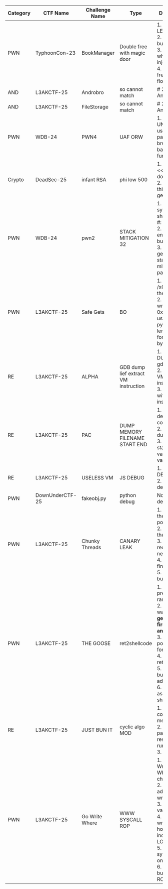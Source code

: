 | Category | CTF Name        | Challenge Name | Type                                 | Description                                                                                                                                                                                                                            | Date       | Solved |
| -------- | --------------- | -------------- | ------------------------------------ | -------------------------------------------------------------------------------------------------------------------------------------------------------------------------------------------------------------------------------------- | ---------- | ------ |
| PWN      | TyphoonCon-23   | BookManager    | Double free with magic door          | 1. HOW TO LEAK libc?<br>2. how to build payload<br>3. heap where to inject?<br>4. double free Attack flow ?                                                                                                                            | 2025-07-31 | ✅ Yes  |
| AND      | L3AKCTF-25      | Androbro       | so cannot match                      | # 2.0 Analysis                                                                                                                                                                                                                         | 2025-07-30 | ❌ No   |
| AND      | L3AKCTF-25      | FileStorage    | so cannot match                      | # 2.0 Analysis                                                                                                                                                                                                                         | 2025-07-30 | ❌ No   |
| PWN      | WDB-24          | PWN4           | UAF ORW                              | 1. UNKNOWN username password, brute with bad compare function?                                                                                                                                                                         | 2025-07-30 | ✅ Yes  |
| Crypto   | DeadSec-25      | infant RSA     | phi low 500                          | 1. phi & ((1 << 500)-1) do what?<br>2. how to use this hint to get p / q?                                                                                                                                                              | 2025-07-27 | ✅ Yes  |
| PWN      | WDB-24          | pwn2           | STACK MITIGATION 32                  | 1. why after system show sh: 1: \x0c-#: not found?<br>2. not enough buffer, how ?<br>3. how to generate stack mitigation payload                                                                                                       | 2025-07-27 | ✅ Yes  |
| PWN      | L3AKCTF-25      | Safe Gets      | BO                                   | 1. strlen -> /x00 to stop the checking<br>2. python wrapper only 0xff -> can use emoji in python on 1 length, but for c is 4 bytes                                                                                                     | 2025-07-23 | ✅ Yes  |
| RE       | L3AKCTF-25      | ALPHA          | GDB dump lief extract VM instruction | 1. HOW TO DUMP? with gdb script<br>2. what is the VM instruction?<br>3. z3 solve with instruction?                                                                                                                                     | 2025-07-23 | ✅ Yes  |
| RE       | L3AKCTF-25      | PAC            | DUMP MEMORY FILENAME START END       | 1. Why decompile code so less?<br>2. How to dump it?<br>3. How to list stack variable value                                                                                                                                            | 2025-07-23 | ✅ Yes  |
| RE       | L3AKCTF-25      | USELESS VM     | JS DEBUG                             | 1. HOW TO DEBUG JS<br>2. WHERE TO debug?                                                                                                                                                                                               | 2025-07-23 | ✅ Yes  |
| PWN      | DownUnderCTF-25 | fakeobj.py     | python debug                         | No description.                                                                                                                                                                                                                        | 2025-07-21 | ❌ No   |
| PWN      | L3AKCTF-25      | Chunky Threads | CANARY LEAK                          | 1. where is the leaking point?<br>2. how to find the canary?<br>3. canary rec, why need + b'\0'<br>4. leak stack find libc base<br>5. how to build ROP                                                                                 | 2025-07-21 | ✅ Yes  |
| PWN      | L3AKCTF-25      | THE GOOSE      | ret2shellcode                        | 1. how to predict the rand ?<br>2. Python’s way of **getting the first byte as an integer**.<br>3. what position to format string<br>4. ret2libc or ret2shellcode<br>5. how to find buffer address<br>6. why need asm nop in shellcode | 2025-07-21 | ✅ Yes  |
| RE       | L3AKCTF-25      | JUST BUN IT    | cyclic algo MOD                      | 1. why the code so messy?<br>2. find the pattern of result after run the elf<br>3. MOD                                                                                                                                                 | 2025-07-20 | ✅ Yes  |
| PWN      | L3AKCTF-25      | Go Write Where | WWW SYSCALL ROP                      | 1. typical Write Where What challenge<br>2. what address to write ?<br>3. write what value?<br>4. can only write once, how to increase LOOP<br>5. no libc no system, can only syscall<br>6. HOW to build syscall ROP?                  | 2025-07-17 | ✅ Yes  |
